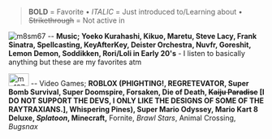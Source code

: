 > **BOLD** = Favorite • _ITALIC_ = Just introduced to/Learning about • ~~Strikethrough~~ = Not active in

![m8sm67](https://github.com/user-attachments/assets/317f0c4a-aaaf-4292-86cb-76d5a13b5104) -- **Music; Yoeko Kurahashi, Kikuo, Maretu, Steve Lacy, Frank Sinatra, Spellcasting, KeyAfterKey, Deister Orchestra, Nuvfr, Goreshit, Lemon Demon, Soddikken, Rori/Loli in Early 20's** - I listen to basically anything but these are my favorites atm

<img width="40" height="25" alt="mo137" src="https://github.com/user-attachments/assets/3c80ffb6-724d-43ff-84dc-ecf3df4df341" /> -- Video Games; **ROBLOX (PHIGHTING!, REGRETEVATOR, Super Bomb Survival, Super Doomspire, Forsaken, Die of Death, ~~Kaiju Paradise~~ [I DO NOT SUPPORT THE DEVS, I ONLY LIKE THE DESIGNS OF SOME OF THE RAYTRAXIANS.], Whispering Pines), Super Mario Odyssey, Mario Kart 8 Deluxe, _Splatoon_, Minecraft,** Fornite, _Brawl Stars_, Animal Crossing, _Bugsnax_
